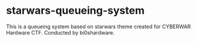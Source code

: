# starwars-queueing-system

This is a queueing system based on starwars theme created for CYBERWAR Hardware CTF. Conducted by bi0shardware.
